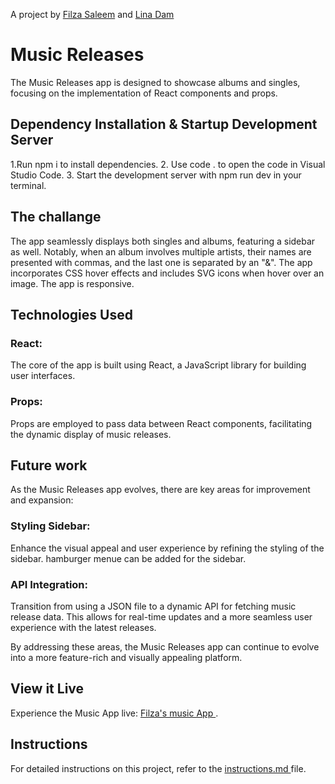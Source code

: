 A project by [Filza Saleem](https://github.com/filzasaleem) and [Lina Dam ](https://github.com/Picsies)

# Music Releases
The Music Releases app is designed to showcase albums and singles, focusing on the implementation of React components and props.

## Dependency Installation & Startup Development Server
1.Run npm i to install dependencies.
2. Use code . to open the code in Visual Studio Code.
3. Start the development server with npm run dev in your terminal.

## The challange
The app seamlessly displays both singles and albums, featuring a sidebar as well. Notably, when an album involves multiple artists, their names are presented with commas, and the last one is separated by an "&". The app incorporates CSS hover effects and includes SVG icons when hover over an image. The app is responsive.

## Technologies Used
### React:
The core of the app is built using React, a JavaScript library for building user interfaces.
### Props:
Props are employed to pass data between React components, facilitating the dynamic display of music releases.

## Future work
As the Music Releases app evolves, there are key areas for improvement and expansion:
### Styling Sidebar:
Enhance the visual appeal and user experience by refining the styling of the sidebar. hamburger menue can be added for the sidebar.
### API Integration:
Transition from using a JSON file to a dynamic API for fetching music release data. This allows for real-time updates and a more seamless user experience with the latest releases.

By addressing these areas, the Music Releases app can continue to evolve into a more feature-rich and visually appealing platform.

## View it Live
Experience the Music App live: [Filza's music App ](https://our-music-release-project.netlify.app/).


## Instructions
For detailed instructions on this project, refer to the <a href="instructions.md"> instructions.md </a> file.
